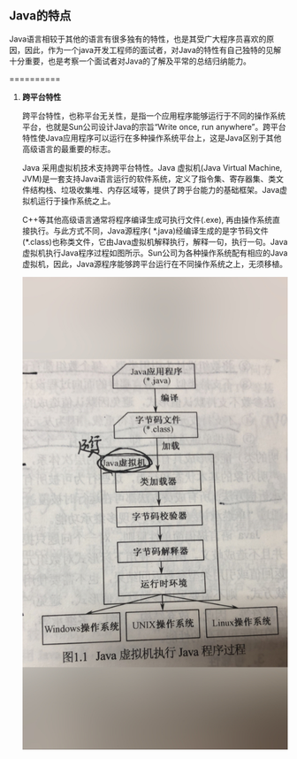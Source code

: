 ## Java的特点

Java语言相较于其他的语言有很多独有的特性，也是其受广大程序员喜欢的原因，因此，作为一个java开发工程师的面试者，对Java的特性有自己独特的见解十分重要，也是考察一个面试者对Java的了解及平常的总结归纳能力。

==========

1. **跨平台特性**
   
   跨平台特性，也称平台无关性，是指一个应用程序能够运行于不同的操作系统平台，也就是Sun公司设计Java的宗旨“Write once, run anywhere”。跨平台特性使Java应用程序可以运行在多种操作系统平台上，这是Java区别于其他高级语言的最重要的标志。
   
   Java 采用虚拟机技术支持跨平台特性。Java 虚拟机(Java Virtual Machine, JVM)是一套支持Java语言运行的软件系统，定义了指令集、寄存器集、类文件结构栈、垃圾收集堆、内存区域等，提供了跨乎台能力的基础框架。Java虚拟机运行于操作系统之上。
   
   C++等其他高级语言通常将程序编译生成可执行文件(.exe), 再由操作系统直接执行。与此方式不同，Java源程序( \*.java)经编译生成的是字节码文件(\*.class)也称类文件，它由Java虚拟机解释执行，解释一句，执行一句。Java虚拟机执行Java程序过程如图所示。Sun公司为各种操作系统配有相应的Java虚拟机，因此，Java源程序能够跨平台运行在不同操作系统之上，无须移植。
   
   ![java](/notebook/Java/9AEE70B9A2385EC6AFACDC1128E62355.png)



